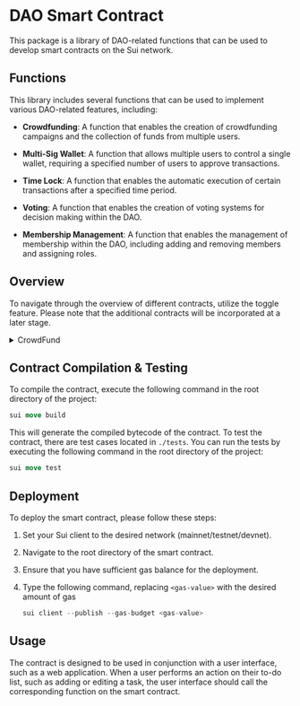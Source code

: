 # **DAO Smart Contract**

This package is a library of DAO-related functions that can be used to develop smart contracts on the Sui network.

## **Functions**
This library includes several functions that can be used to implement various DAO-related features, including:

- **Crowdfunding**: A function that enables the creation of crowdfunding campaigns and the collection of funds from multiple users.

- **Multi-Sig Wallet**: A function that allows multiple users to control a single wallet, requiring a specified number of users to approve transactions.

- **Time Lock**: A function that enables the automatic execution of certain transactions after a specified time period.

- **Voting**: A function that enables the creation of voting systems for decision making within the DAO.

- **Membership Management**: A function that enables the management of membership within the DAO, including adding and removing members and assigning roles.

## **Overview**

To navigate through the overview of different contracts, utilize the toggle feature. Please note that the additional contracts will be incorporated at a later stage.

<details>
    <summary>CrowdFund</summary>
<br>
 **`Campaign`** is a struct that represents a campaign and has the following fields: 

- **`id`**: A unique identifier for the campaign, represented as a UID.
- **`startTime`**: A Unix timestamp representing the start time of the campaign.
- **`endTime`**: A Unix timestamp representing the end time of the campaign.
- **`creator`**: The address of the user who created the campaign.
- **`donors`**: A data structure that maps addresses to the amount of funds donated by each donor. 
- **`goal`**: The fundraising goal of the campaign, represented as an unsigned 64-bit integer (`u64`).
- **`donation`**: The total amount of funds donated to the campaign so far, represented as an unsigned 64-bit integer (`u64`).
- **`treasury`**: The balance of funds held in the campaign's treasury, represented as a Balance type parameterized with the SUI coin. 

In addition, the **`CampaignCap`** struct represents a capability owned by the campaign creator, allowing them to cancel the campaign before it starts and access to the funds raised after successful completion.

The contract includes the following functions:

## `launch`

This function creates a new campaign with the given **`startTime`**, **`endTime`**, and **`goal`**. The campaign creator is the caller of this function. The **`clock`** parameter provides the current timestamp, and **`ctx`** provides information about the transaction. The function will fail if:

- **`startTime`** is less than the current time.
- **`endTime`** is less than startTime.
- **`endTime`** is more than 90 days in the future.

```rust
public entry fun launch(startTime: u64, endTime: u64, goal: u64, clock: &Clock, ctx: &mut TxContext)
```

If the function succeeds, it will emit a **`Launch`** event with information about the new campaign.

## `cancel`

This function allows the creator of a campaign to cancel it before it starts. The **`cap`** parameter is a **`CampaignCap`** object that identifies the campaign by its unique ID and the address of the creator. The **`campaign`** parameter is a mutable reference to the **`Campaign`** object associated with the campaign. The **`clock`** parameter provides the current timestamp. The function will fail if:

- The **`cap`** object does not match the creator of the campaign.
- The campaign has already started.

```rust
public entry fun cancel(cap: CampaignCap, campaign: &mut Campaign, clock: &Clock)
```

If the function succeeds, it will cancel the campaign and emit a **`Cancel`** event with the **`ID`** of the canceled campaign.

## `pledge`

This function allows a user to pledge funds to a campaign. The **`campaign`** parameter is a mutable reference to the **`Campaign`** object associated with the campaign. The payment parameter is a **`Coin<SUI>`** object representing the amount of funds being pledged. The **`clock`** parameter provides the current timestamp, and **`ctx`** provides information about the transaction. The function will fail if:

- The campaign has not started yet.
- The campaign has already ended.

```rust
public entry fun pledge(campaign: &mut Campaign, payment: Coin<SUI>, clock: &Clock, ctx: &mut TxContext)
```

If the function succeeds, it will update the donors field of the campaign to record the pledge, and emit a **`Pledge`** event with information about the pledge.

## `unpledge`

This function allows a user to withdraw a previously made pledge. The **`campaign`** parameter is a mutable reference to the **`Campaign`** object associated with the campaign. The **`amount`** parameter is the amount of funds being withdrawn. The **`clock`** parameter provides the current timestamp, and **`ctx`** provides information about the transaction. The function will fail if:

- The campaign has already ended.
- The user has not made a pledge to the campaign.
- The **`amount`** parameter is greater than the user's current pledge.

```rust
public entry fun unpledge(campaign: &mut Campaign, amount: u64, clock: &Clock, ctx: &mut TxContext)
```

If the function succeeds, it will update the donors field of the campaign to reflect the withdrawal, and emit an **`Unpledge`** event.

## `claim`

This function allows the campaign owner to withdraw funds from the campaign treasury only if the following conditions are met:

- The campaign has ended
- The goal amount has been reached or exceeded
- Funds haven't been withdrawn yet (**`Balance<SUI>`** != 0)

If the function succeeds, it will transfer the funds from the campaign treasury to the owner's account and emit a **`Claim`** event.

```rust
public entry fun claim(cap : &mut CampaignCap, campaign: &mut Campaign, clock: &Clock, ctx: &mut TxContext)
```

## `refund`

This function allows a user who has donated to a campaign to request a refund if the following conditions are met:

- The campaign has ended
- The goal amount has not been reached
- The user has donated to the campaign

```rust
public entry fun refund(campaign: &mut Campaign, clock: &Clock, ctx: &mut TxContext)
```

If the function succeeds, it will update the donors field of the campaign to reflect the refund and emit a **`Refund`** event.

</details>

## **Contract Compilation & Testing**

To compile the contract, execute the following command in the root directory of the project:

```rust
sui move build
```

This will generate the compiled bytecode of the contract. To test the contract, there are test cases located in `./tests`. You can run the tests by executing the following command in the root directory of the project:

```rust
sui move test
```

## **Deployment**

To deploy the smart contract, please follow these steps:

1. Set your Sui client to the desired network (mainnet/testnet/devnet).
2. Navigate to the root directory of the smart contract.
3. Ensure that you have sufficient gas balance for the deployment.
4. Type the following command, replacing `<gas-value>` with the desired amount of gas

    ```rust
    sui client --publish --gas-budget <gas-value>
    ```

## **Usage**

The contract is designed to be used in conjunction with a user interface, such as a web application. When a user performs an action on their to-do list, such as adding or editing a task, the user interface should call the corresponding function on the smart contract.
